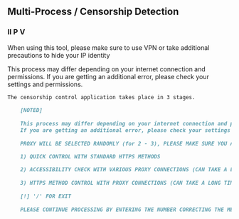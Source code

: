 ## Multi-Process / Censorship Detection

### II P V

When using this tool, please make sure to use VPN or take additional precautions to hide your IP identity

This process may differ depending on your internet connection and permissions.
If you are getting an additional error, please check your settings and permissions.

```markdown
The censorship control application takes place in 3 stages.
    
    [NOTED]
    
    This process may differ depending on your internet connection and permissions.
    If you are getting an additional error, please check your settings and permissions.
    
    PROXY WILL BE SELECTED RANDOMLY (for 2 - 3), PLEASE MAKE SURE YOU ARE USING VPN

    1) QUICK CONTROL WITH STANDARD HTTPS METHODS
    
    2) ACCESSIBILITY CHECK WITH VARIOUS PROXY CONNECTIONS (CAN TAKE A LONG TIME)
    
    3) HTTPS METHOD CONTROL WITH PROXY CONNECTIONS (CAN TAKE A LONG TIME)
    
    [!] '/' FOR EXIT
    
    PLEASE CONTINUE PROCESSING BY ENTERING THE NUMBER CORRECTING THE METHODS

```
